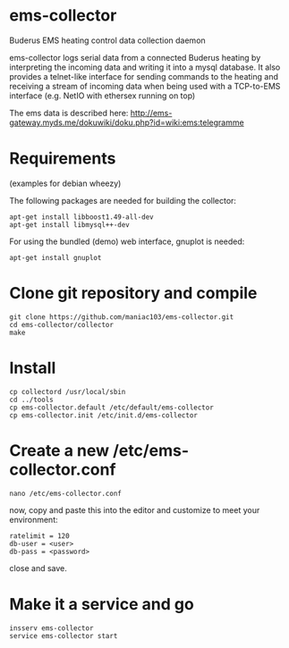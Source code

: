 ems-collector
=============

Buderus EMS heating control data collection daemon

ems-collector logs serial data from a connected Buderus heating
by interpreting the incoming data and writing it into a mysql database. It
also provides a telnet-like interface for sending commands to the heating
and receiving a stream of incoming data when being used with a TCP-to-EMS
interface (e.g. NetIO with ethersex running on top)

The ems data is described here:
http://ems-gateway.myds.me/dokuwiki/doku.php?id=wiki:ems:telegramme

Requirements
============
(examples for debian wheezy)

The following packages are needed for building the collector:
```
apt-get install libboost1.49-all-dev
apt-get install libmysql++-dev
```

For using the bundled (demo) web interface, gnuplot is needed:
```
apt-get install gnuplot
```

Clone git repository and compile
================================
```
git clone https://github.com/maniac103/ems-collector.git
cd ems-collector/collector
make
```

Install
=======
```
cp collectord /usr/local/sbin
cd ../tools
cp ems-collector.default /etc/default/ems-collector
cp ems-collector.init /etc/init.d/ems-collector
```

Create a new /etc/ems-collector.conf
====================================
```
nano /etc/ems-collector.conf
```

now, copy and paste this into the editor and customize to meet your environment:
```
ratelimit = 120
db-user = <user>
db-pass = <password>
```
close and save.

Make it a service and go
========================
```
insserv ems-collector
service ems-collector start
```
